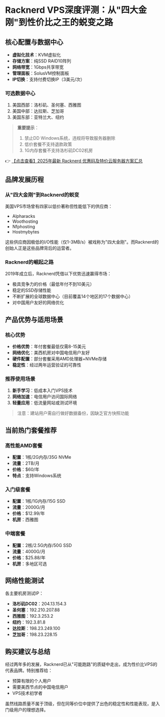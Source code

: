 # Racknerd VPS深度评测：从"四大金刚"到性价比之王的蜕变之路

## 核心配置与数据中心

- **虚拟化技术**：KVM虚拟化
- **存储方案**：纯SSD RAID10阵列
- **网络带宽**：1Gbps共享带宽
- **管理面板**：SolusVM控制面板
- **IP切换**：支持付费切换IP（3美元/次）

### 可选数据中心
1. 美国西部：洛杉矶、圣何塞、西雅图
2. 美国中部：达拉斯、芝加哥
3. 美国东部：亚特兰大、纽约

> **重要提示**：
> 1. 禁止DD Windows系统，违规将导致服务器删除
> 2. 低价套餐不支持退款政策
> 3. 1G内存套餐不支持洛杉矶DC02机房

👉 [【点击查看】2025年最新 Racknerd 优惠码及特价云服务器方案汇总](https://bit.ly/Rack_Nerd)

## 品牌发展历程

### 从"四大金刚"到Racknerd的蜕变

美国VPS市场曾有四家以低价著称但性能低下的供应商：
- Alpharacks
- Woothosting
- Nfphosting
- Hostmybytes

这些供应商因极低的I/O性能（仅1-3MB/s）被戏称为"四大金刚"。而Racknerd的创始人正是这些品牌背后的运营者。

### Racknerd的崛起之路

2019年成立后，Racknerd凭借以下优势迅速赢得市场：
- 极具竞争力的价格（最低年付不到10美元）
- 稳定的SSD存储性能
- 不断扩展的全球数据中心（目前覆盖14个地区的17个数据中心）
- 对中国用户友好的网络优化

## 产品优势与适用场景

### 核心优势
- **价格优势**：年付套餐最低仅需8-15美元
- **网络优化**：美西机房对中国电信用户友好
- **硬件配置**：部分套餐采用AMD处理器+NVMe存储
- **稳定性**：经过两年运营验证的可靠性

### 推荐使用场景
1. **新手学习**：低成本入门VPS技术
2. **网络加速**：电信用户访问国际网络
3. **轻量应用**：低流量网站或测试环境

> 注意：建站用户需自行做好数据备份，因缺乏官方快照功能

## 当前热门套餐推荐

### 高性能AMD套餐
- **配置**：1核/2G内存/35G NVMe
- **流量**：2TB/月
- **价格**：$60/年
- **特点**：支持Windows系统

### 入门级套餐
- **配置**：1核/1G内存/15G SSD
- **流量**：2000G/月
- **价格**：$12.99/年
- **机房**：西雅图

### 中端套餐
- **配置**：2核/2.5G内存/50G SSD
- **流量**：4000G/月
- **价格**：$25.88/年
- **机房**：多地区可选

## 网络性能测试

各主要机房测试IP：
- **洛杉矶DC02**：204.13.154.3
- **圣何塞**：192.210.207.88
- **西雅图**：192.3.253.2
- **纽约**：192.3.81.8
- **达拉斯**：198.23.249.100
- **芝加哥**：198.23.228.15

## 购买建议与总结

经过两年多的发展，Racknerd已从"可能跑路"的质疑中走出，成为性价比VPS的代表品牌。特别推荐给：
- 预算有限的个人用户
- 需要美西节点的中国电信用户
- VPS技术初学者

虽然线路质量不属于顶级，但在同等价位中提供了出色的稳定性和性能表现，是入门级用户的理想选择。